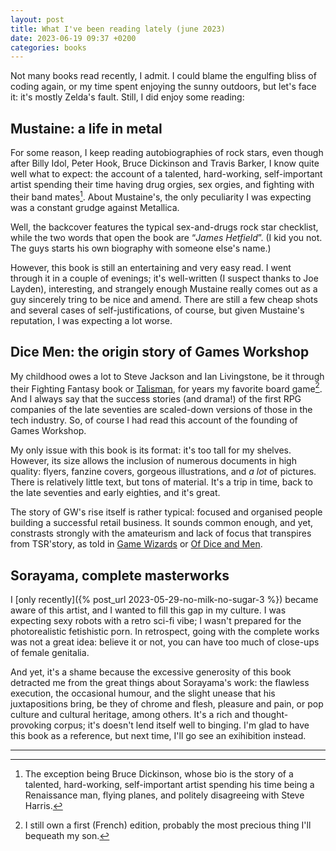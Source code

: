 ```yaml
---
layout: post
title: What I've been reading lately (june 2023)
date: 2023-06-19 09:37 +0200
categories: books
---
```

Not many books read recently, I admit. I could blame the engulfing bliss of coding again, or my time spent enjoying the 
sunny outdoors, but let's face it: it's mostly Zelda's fault. Still, I did enjoy some reading:

## Mustaine: a life in metal

For some reason, I keep reading autobiographies of rock stars, even though after Billy Idol, Peter Hook, Bruce Dickinson 
and Travis Barker, I know quite well what to expect: the account of a talented, hard-working, self-important artist spending 
their time having drug orgies, sex orgies, and fighting with their band mates[^1]. About Mustaine's, the 
only peculiarity I was expecting was a constant grudge against Metallica.

Well, the backcover features the typical sex-and-drugs rock star checklist, while the two words that open the book are 
“_James Hetfield_”. (I kid you not. The guys starts his own biography with someone else's name.)

However, this book is still an entertaining and very easy read. I went through it in a couple of evenings; it's 
well-written (I suspect thanks to Joe Layden), interesting, and strangely enough Mustaine really comes out as 
a guy sincerely tring to be nice and amend. There are still a few cheap shots and several cases of self-justifications, 
of course, but given Mustaine's reputation, I was expecting a lot worse.

## Dice Men: the origin story of Games Workshop

My childhood owes a lot to Steve Jackson and Ian Livingstone, be it through their Fighting Fantasy book or 
[Talisman](http://www.harris-authors.com/talisman_history.html), for years my favorite board game[^2]. And I always say 
that the success stories (and drama!) of the first RPG companies of the late seventies are scaled-down versions of those 
in the tech industry. So, of course I had read this account of the founding of Games Workshop.

My only issue with this book is its format: it's too tall for my shelves. However, its size allows the inclusion of 
numerous documents in high quality: flyers, fanzine covers, gorgeous illustrations, and _a lot_ of pictures. There is 
relatively little text, but tons of material. It's a trip in time, back to the late seventies and early eighties, and 
it's great.

The story of GW's rise itself is rather typical: focused and organised people building a successful retail business. It 
sounds common enough, and yet, constrasts strongly with the amateurism and lack of focus that transpires from TSR'story, 
as told in [Game Wizards](https://direct.mit.edu/books/book/5224/Game-WizardsThe-Epic-Battle-for-Dungeons-amp) or 
[Of Dice and Men](https://www.goodreads.com/book/show/15803047-of-dice-and-men).

## Sorayama, complete masterworks

I [only recently]({% post_url 2023-05-29-no-milk-no-sugar-3 %}) became aware of this artist, and I wanted to fill this 
gap in my culture. I was expecting sexy robots with a retro sci-fi vibe; I wasn't prepared for the photorealistic 
fetishistic porn. In retrospect, going with the complete works was not a great idea: believe it or not, you can have too 
much of close-ups of female genitalia.

And yet, it's a shame because the excessive generosity of this book detracted me from the great things about Sorayama's 
work: the flawless execution, the occasional humour, and the slight unease that his juxtapositions bring, be they of chrome 
and flesh, pleasure and pain, or pop culture and cultural heritage, among others. It's a rich and thought-provoking 
corpus; it's doesn't lend itself well to binging. I'm glad to have this book as a reference, but next time, I'll go 
see an exihibition instead.

---
[^1]: The exception being Bruce Dickinson, whose bio is the story of a talented, hard-working, 
    self-important artist spending his time being a Renaissance man, flying planes, and politely disagreeing with Steve Harris.

[^2]: I still own a first (French) edition, probably the most precious thing I'll bequeath my son.
